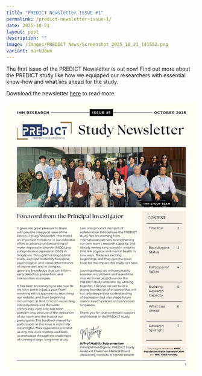 ```yaml
---
title: "PREDICT Newsletter ISSUE #1"
permalink: /predict-newsletter-issue-1/
date: 2025-10-21
layout: post
description: ""
image: /images/PREDICT News/Screenshot_2025_10_21_141552.png
variant: markdown
---
```

The first issue of the PREDICT Newsletter is out now! Find out more about the PREDICT study like how we equipped our researchers with essential know-how and what lies ahead for the study. 

<p>Download the newsletter <a href="/files/PREDICT_Newsletter_Issue_1.pdf" rel="noopener nofollow" target="_blank">here</a> to read more.</p>

![](/images/PREDICT%20News/Newsletter1.jpg)